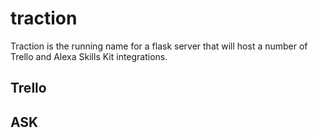 # traction
Traction is the running name for a flask server that will host a number of
Trello and Alexa Skills Kit integrations.

## Trello

## ASK
